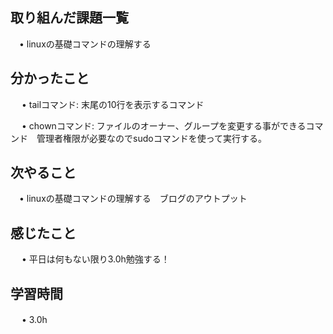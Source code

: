 ## 取り組んだ課題一覧
           
 　• linuxの基礎コマンドの理解する
    
## 分かったこと

　 • tailコマンド: 末尾の10行を表示するコマンド

　 • chownコマンド: ファイルのオーナー、グループを変更する事ができるコマンド　管理者権限が必要なのでsudoコマンドを使って実行する。

## 次やること　
           
 　• linuxの基礎コマンドの理解する　ブログのアウトプット

## 感じたこと

　 • 平日は何もない限り3.0h勉強する！


## 学習時間

　 • 3.0h